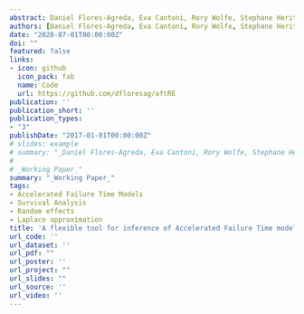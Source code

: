 ```yaml
---
abstract: Daniel Flores-Agreda, Eva Cantoni, Rory Wolfe, Stephane Heritier - _Working Paper_
authors: [Daniel Flores-Agreda, Eva Cantoni, Rory Wolfe, Stephane Heritier]
date: "2020-07-01T00:00:00Z"
doi: ""
featured: false
links:
- icon: github
  icon_pack: fab
  name: Code
  url: https://github.com/dfloresag/aftRE
publication: ''
publication_short: ''
publication_types:
- "3"
publishDate: "2017-01-01T00:00:00Z"
# slides: example
# summary: "_Daniel Flores-Agreda, Eva Cantoni, Rory Wolfe, Stephane Heritier_ \n
# 
# _Working Paper_"
summary: "_Working Paper_"
tags:
- Accelerated Failure Time Models
- Survival Analysis
- Random effects
- Laplace approximation
title: 'A flexible tool for inference of Accelerated Failure Time models with clustered data'
url_code: ''
url_dataset: ''
url_pdf: ""
url_poster: ''
url_project: ""
url_slides: ""
url_source: ''
url_video: ''
---
```


